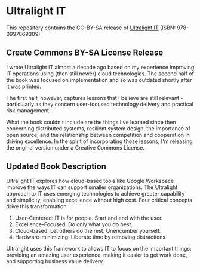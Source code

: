 # Ultralight IT

This repository contains the CC-BY-SA release of [Ultralight IT](https://www.amazon.com/Ultralight-Smaller-Organizations-Andrew-Schwab-ebook/dp/B01IVUXXZY) (ISBN: 978-0997869309)

## Create Commons BY-SA License Release

I wrote Ultralight IT almost a decade ago based on my experience improving IT operations using (then still newer) cloud technologies. The second half of the book was focused on implementation and so was outdated shortly after it was printed. 

The first half, however, captures lessons that I believe are still relevant - particularly as they concern user-focused technology delivery and practical risk management.

What the book couldn't include are the things I've learned since then concerning distributed systems, resilient system design, the importance of open source, and the relationship between competition and cooperation in driving excellence. In the spirit of incorporating those lessons, I'm releasing the original version under a Creative Commons License.

## Updated Book Description

Ultralight IT explores how cloud-based tools like Google Workspace improve the ways IT can support smaller organizations. The Ultralight approach to IT uses emerging technologies to achieve greater capability and simplicity, enabling excellence without high cost. Four critical concepts drive this transformation:

1. User-Centered: IT is for people. Start and end with the user.
2. Excellence-Focused: Do only what you do best.
3. Cloud-based: Let others do the rest. Unencumber yourself.
4. Hardware-minimizing: Liberate time by removing distractions

Ultralight uses this framework to allows IT to focus on the important things: providing an amazing user experience, making it easier to get work done, and supporting business value delivery.
